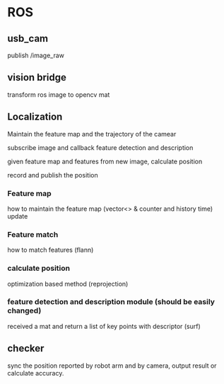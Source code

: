 # ROS 
## usb_cam
publish /image_raw 

## vision bridge
transform ros image to opencv mat


## Localization
Maintain the feature map and the trajectory of the camear

subscribe image and callback feature detection and description

given feature map and features from new image, calculate position

record and publish the position

### Feature map
how to maintain the feature map (vector<> & counter and history time)
update


### Feature match
how to match features (flann)

### calculate position
optimization based method (reprojection)

### feature detection and description module (should be easily changed)
received a mat and return a list of key points with descriptor (surf)





## checker
sync the position reported by robot arm and by camera, output result or calculate accuracy.




